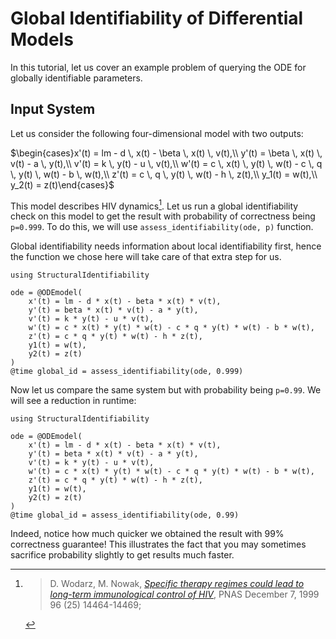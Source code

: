 # Global Identifiability of Differential Models

In this tutorial, let us cover an example problem of querying the ODE for globally identifiable parameters.

## Input System

Let us consider the following four-dimensional model with two outputs:

$\begin{cases}x'(t) = lm - d \, x(t) - \beta \, x(t) \, v(t),\\
    y'(t) = \beta \, x(t) \, v(t) - a \, y(t),\\
    v'(t) = k \, y(t) - u \, v(t),\\
    w'(t) = c \, x(t) \, y(t) \, w(t) - c \, q \, y(t) \, w(t) - b \, w(t),\\
    z'(t) = c \, q \, y(t) \, w(t) - h \, z(t),\\
    y_1(t) = w(t),\\
    y_2(t) = z(t)\end{cases}$

This model describes HIV dynamics[^1]. Let us run a global identifiability check on this model to get the result with probability of correctness being `p=0.999`. To do this, we will use `assess_identifiability(ode, p)` function.

Global identifiability needs information about local identifiability first, hence the function we chose here will take care of that extra step for us.

```@repl
using StructuralIdentifiability

ode = @ODEmodel(
    x'(t) = lm - d * x(t) - beta * x(t) * v(t),
    y'(t) = beta * x(t) * v(t) - a * y(t),
    v'(t) = k * y(t) - u * v(t),
    w'(t) = c * x(t) * y(t) * w(t) - c * q * y(t) * w(t) - b * w(t),
    z'(t) = c * q * y(t) * w(t) - h * z(t),
    y1(t) = w(t),
    y2(t) = z(t)
)
@time global_id = assess_identifiability(ode, 0.999)
```

Now let us compare the same system but with probability being `p=0.99`. We will see a reduction in runtime:

```@repl
using StructuralIdentifiability

ode = @ODEmodel(
    x'(t) = lm - d * x(t) - beta * x(t) * v(t),
    y'(t) = beta * x(t) * v(t) - a * y(t),
    v'(t) = k * y(t) - u * v(t),
    w'(t) = c * x(t) * y(t) * w(t) - c * q * y(t) * w(t) - b * w(t),
    z'(t) = c * q * y(t) * w(t) - h * z(t),
    y1(t) = w(t),
    y2(t) = z(t)
)
@time global_id = assess_identifiability(ode, 0.99)
```

Indeed, notice how much quicker we obtained the result with 99% correctness guarantee! This illustrates the fact that you may sometimes sacrifice probability slightly to get results much faster.

[^1]:
    > D. Wodarz, M. Nowak, [*Specific therapy regimes could lead to long-term immunological control of HIV*](https://doi.org/10.1073/pnas.96.25.14464), PNAS December 7, 1999 96 (25) 14464-14469;
